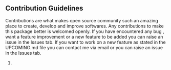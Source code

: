 ## Contribution Guidelines

Contributions are what makes open source community such an amazing place to create, develop and improve softwares. Any contributions to make this package better is welcomed openly.
If you have encountered any bug , want a feature improvement or a new feature to be added you can raise an issue in the Issues tab.
If you want to work on a new feature as stated in the UPCOMING.md file you can contact me via email or you can raise an issue in the Issues tab.

1.
